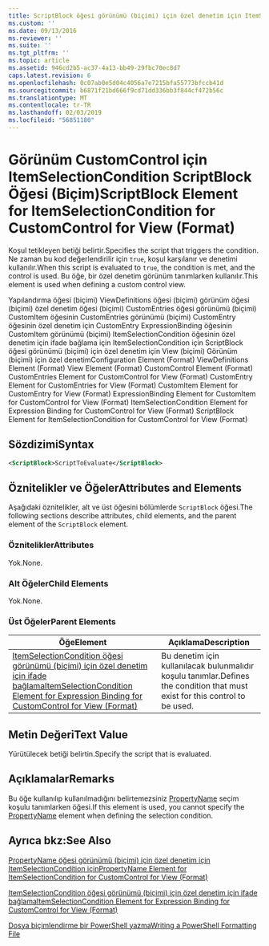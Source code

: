 ```yaml
---
title: ScriptBlock öğesi görünümü (biçimi) için özel denetim için ItemSelectionCondition için | Microsoft Docs
ms.custom: ''
ms.date: 09/13/2016
ms.reviewer: ''
ms.suite: ''
ms.tgt_pltfrm: ''
ms.topic: article
ms.assetid: 946cd2b5-ac37-4a13-bb49-29fbc70ec8d7
caps.latest.revision: 6
ms.openlocfilehash: 0c07ab0e5d04c4056a7e7215bfa55773bfccb41d
ms.sourcegitcommit: b6871f21bd666f9cd71dd336bb3f844cf472b56c
ms.translationtype: MT
ms.contentlocale: tr-TR
ms.lasthandoff: 02/03/2019
ms.locfileid: "56851180"
---
```

# <a name="scriptblock-element-for-itemselectioncondition-for-customcontrol-for-view-format"></a><span data-ttu-id="a77e0-102">Görünüm CustomControl için ItemSelectionCondition ScriptBlock Öğesi (Biçim)</span><span class="sxs-lookup"><span data-stu-id="a77e0-102">ScriptBlock Element for ItemSelectionCondition for CustomControl for View (Format)</span></span>

<span data-ttu-id="a77e0-103">Koşul tetikleyen betiği belirtir.</span><span class="sxs-lookup"><span data-stu-id="a77e0-103">Specifies the script that triggers the condition.</span></span> <span data-ttu-id="a77e0-104">Ne zaman bu kod değerlendirilir için `true`, koşul karşılanır ve denetimi kullanılır.</span><span class="sxs-lookup"><span data-stu-id="a77e0-104">When this script is evaluated to `true`, the condition is met, and the control is used.</span></span> <span data-ttu-id="a77e0-105">Bu öğe, bir özel denetim görünüm tanımlarken kullanılır.</span><span class="sxs-lookup"><span data-stu-id="a77e0-105">This element is used when defining a custom control view.</span></span>

<span data-ttu-id="a77e0-106">Yapılandırma öğesi (biçimi) ViewDefinitions öğesi (biçimi) görünüm öğesi (biçimi) özel denetim öğesi (biçimi) CustomEntries öğesi görünümü (biçimi) CustomItem öğesinin CustomEntries görünümü (biçimi) CustomEntry öğesinin özel denetim için CustomEntry ExpressionBinding öğesinin CustomItem görünümü (biçimi) ItemSelectionCondition öğesinin özel denetim için ifade bağlama için ItemSelectionCondition için ScriptBlock öğesi görünümü (biçimi) için özel denetim için View (biçimi) Görünüm (biçimi) için özel denetim</span><span class="sxs-lookup"><span data-stu-id="a77e0-106">Configuration Element (Format) ViewDefinitions Element (Format) View Element (Format) CustomControl Element (Format) CustomEntries Element for CustomControl for View (Format) CustomEntry Element for CustomEntries for View (Format) CustomItem Element for CustomEntry for View (Format) ExpressionBinding Element for CustomItem for CustomControl for View (Format) ItemSelectionCondition Element for Expression Binding for CustomControl for View (Format) ScriptBlock Element for ItemSelectionCondition for CustomControl for View (Format)</span></span>

## <a name="syntax"></a><span data-ttu-id="a77e0-107">Sözdizimi</span><span class="sxs-lookup"><span data-stu-id="a77e0-107">Syntax</span></span>

```xml
<ScriptBlock>ScriptToEvaluate</ScriptBlock>
```

## <a name="attributes-and-elements"></a><span data-ttu-id="a77e0-108">Öznitelikler ve Öğeler</span><span class="sxs-lookup"><span data-stu-id="a77e0-108">Attributes and Elements</span></span>

<span data-ttu-id="a77e0-109">Aşağıdaki öznitelikler, alt ve üst öğesini bölümlerde `ScriptBlock` öğesi.</span><span class="sxs-lookup"><span data-stu-id="a77e0-109">The following sections describe attributes, child elements, and the parent element of the `ScriptBlock` element.</span></span>

### <a name="attributes"></a><span data-ttu-id="a77e0-110">Öznitelikler</span><span class="sxs-lookup"><span data-stu-id="a77e0-110">Attributes</span></span>

<span data-ttu-id="a77e0-111">Yok.</span><span class="sxs-lookup"><span data-stu-id="a77e0-111">None.</span></span>

### <a name="child-elements"></a><span data-ttu-id="a77e0-112">Alt Öğeler</span><span class="sxs-lookup"><span data-stu-id="a77e0-112">Child Elements</span></span>

<span data-ttu-id="a77e0-113">Yok.</span><span class="sxs-lookup"><span data-stu-id="a77e0-113">None.</span></span>

### <a name="parent-elements"></a><span data-ttu-id="a77e0-114">Üst Öğeler</span><span class="sxs-lookup"><span data-stu-id="a77e0-114">Parent Elements</span></span>

|<span data-ttu-id="a77e0-115">Öğe</span><span class="sxs-lookup"><span data-stu-id="a77e0-115">Element</span></span>|<span data-ttu-id="a77e0-116">Açıklama</span><span class="sxs-lookup"><span data-stu-id="a77e0-116">Description</span></span>|
|-------------|-----------------|
|[<span data-ttu-id="a77e0-117">ItemSelectionCondition öğesi görünümü (biçimi) için özel denetim için ifade bağlama</span><span class="sxs-lookup"><span data-stu-id="a77e0-117">ItemSelectionCondition Element for Expression Binding for CustomControl for View (Format)</span></span>](./itemselectioncondition-element-for-expressionbinding-for-customcontrol-format.md)|<span data-ttu-id="a77e0-118">Bu denetim için kullanılacak bulunmalıdır koşulu tanımlar.</span><span class="sxs-lookup"><span data-stu-id="a77e0-118">Defines the condition that must exist for this control to be used.</span></span>|

## <a name="text-value"></a><span data-ttu-id="a77e0-119">Metin Değeri</span><span class="sxs-lookup"><span data-stu-id="a77e0-119">Text Value</span></span>

<span data-ttu-id="a77e0-120">Yürütülecek betiği belirtin.</span><span class="sxs-lookup"><span data-stu-id="a77e0-120">Specify the script that is evaluated.</span></span>

## <a name="remarks"></a><span data-ttu-id="a77e0-121">Açıklamalar</span><span class="sxs-lookup"><span data-stu-id="a77e0-121">Remarks</span></span>

<span data-ttu-id="a77e0-122">Bu öğe kullanılıp kullanılmadığını belirtemezsiniz [PropertyName](./propertyname-element-for-itemselectioncondition-for-customcontrol-for-view-format.md) seçim koşulu tanımlarken öğesi.</span><span class="sxs-lookup"><span data-stu-id="a77e0-122">If this element is used, you cannot specify the [PropertyName](./propertyname-element-for-itemselectioncondition-for-customcontrol-for-view-format.md) element when defining the selection condition.</span></span>

## <a name="see-also"></a><span data-ttu-id="a77e0-123">Ayrıca bkz:</span><span class="sxs-lookup"><span data-stu-id="a77e0-123">See Also</span></span>

[<span data-ttu-id="a77e0-124">PropertyName öğesi görünümü (biçimi) için özel denetim için ItemSelectionCondition için</span><span class="sxs-lookup"><span data-stu-id="a77e0-124">PropertyName Element for ItemSelectionCondition for CustomControl for View (Format)</span></span>](./propertyname-element-for-itemselectioncondition-for-customcontrol-for-view-format.md)

[<span data-ttu-id="a77e0-125">ItemSelectionCondition öğesi görünümü (biçimi) için özel denetim için ifade bağlama</span><span class="sxs-lookup"><span data-stu-id="a77e0-125">ItemSelectionCondition Element for Expression Binding for CustomControl for View (Format)</span></span>](./itemselectioncondition-element-for-expressionbinding-for-customcontrol-format.md)

[<span data-ttu-id="a77e0-126">Dosya biçimlendirme bir PowerShell yazma</span><span class="sxs-lookup"><span data-stu-id="a77e0-126">Writing a PowerShell Formatting File</span></span>](./writing-a-powershell-formatting-file.md)

